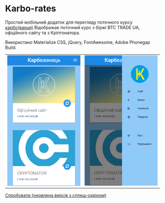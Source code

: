 # Karbo-rates
Простий мобільний додаток для перегляду поточного курсу [карбо(ванця)](http://karbo.io/)
Відображає поточний курс з біржі BTC TRADE UA, офіційного сайту та з Кріптонатора.

Використано Materialize CSS, jQuery, FontAwesome, Adobe Phonegap Build.

<table>
  <tr>
    <td>
      <img src="https://github.com/liketaurus/Karbo-rates/blob/master/APK/screen.png?raw=true" width="300px">
    </td>
    <td>
      <img src="https://github.com/liketaurus/Karbo-rates/blob/master/APK/screen-menu.png?raw=true" width="300px">
    </td>
  </tr>
  </table>


[Спробувати (оновлена версія з сплеш-скріном)](https://github.com/liketaurus/Karbo-rates/blob/master/APK/Karbo-alpha-splash.apk?raw=true)
